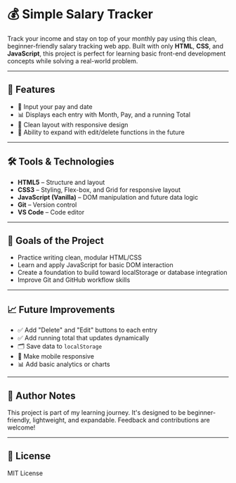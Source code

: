 # 💰 Simple Salary Tracker

Track your income and stay on top of your monthly pay using this clean, beginner-friendly salary tracking web app. Built with only **HTML**, **CSS**, and **JavaScript**, this project is perfect for learning basic front-end development concepts while solving a real-world problem.

---

## 🚀 Features

- 📅 Input your pay and date
- 📊 Displays each entry with Month, Pay, and a running Total
- 🧹 Clean layout with responsive design
- 📝 Ability to expand with edit/delete functions in the future

---

## 🛠️ Tools & Technologies

- **HTML5** – Structure and layout
- **CSS3** – Styling, Flex-box, and Grid for responsive layout
- **JavaScript (Vanilla)** – DOM manipulation and future data logic
- **Git** – Version control
- **VS Code** – Code editor

---

## 🎯 Goals of the Project

- Practice writing clean, modular HTML/CSS
- Learn and apply JavaScript for basic DOM interaction
- Create a foundation to build toward localStorage or database integration
- Improve Git and GitHub workflow skills

---

## 📈 Future Improvements

- ✅ Add "Delete" and "Edit" buttons to each entry
- ✅ Add running total that updates dynamically
- 🗂 Save data to `localStorage`
- 📱 Make mobile responsive
- 📊 Add basic analytics or charts

---

## 🧠 Author Notes

This project is part of my learning journey. It's designed to be beginner-friendly, lightweight, and expandable. Feedback and contributions are welcome!

---

## 🪪 License

MIT License
